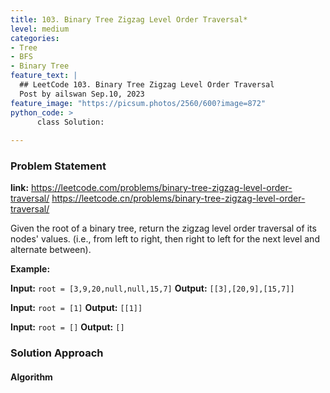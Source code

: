 ```yaml
---
title: 103. Binary Tree Zigzag Level Order Traversal*
level: medium
categories:
- Tree
- BFS
- Binary Tree
feature_text: |
  ## LeetCode 103. Binary Tree Zigzag Level Order Traversal
  Post by ailswan Sep.10, 2023
feature_image: "https://picsum.photos/2560/600?image=872"
python_code: >
      class Solution:
   
---
```


### Problem Statement
**link:**
https://leetcode.com/problems/binary-tree-zigzag-level-order-traversal/
https://leetcode.cn/problems/binary-tree-zigzag-level-order-traversal/

Given the root of a binary tree, return the zigzag level order traversal of its nodes' values. (i.e., from left to right, then right to left for the next level and alternate between).


**Example:**

**Input:** `root = [3,9,20,null,null,15,7]`
**Output:** `[[3],[20,9],[15,7]]`
 
**Input:** `root = [1]`
**Output:** `[[1]]`
 
**Input:** `root = []`
**Output:** `[]`
 
### Solution Approach

 
#### Algorithm
 
